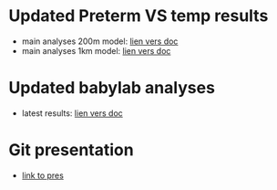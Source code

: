 # Updated Preterm VS temp results

* main analyses 200m model: [lien vers doc](docs/main_results_2021-04-29.html)
* main analyses 1km model: [lien vers doc](docs/main_results_2021-04-13.html)

# Updated babylab analyses

* latest results: [lien vers doc](docs/babylab_main_results_2021-04-29.html)

# Git presentation

* [link to pres](docs/git_for_beginners.html)

